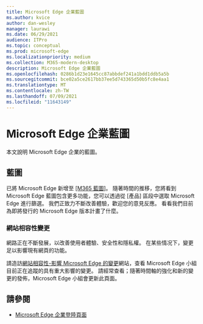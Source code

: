 ```yaml
---
title: Microsoft Edge 企業藍圖
ms.author: kvice
author: dan-wesley
manager: laurawi
ms.date: 06/29/2021
audience: ITPro
ms.topic: conceptual
ms.prod: microsoft-edge
ms.localizationpriority: medium
ms.collection: M365-modern-desktop
description: Microsoft Edge 企業藍圖
ms.openlocfilehash: 0286b1d23e1645cc87abbdef241a1bdd1ddb5a5b
ms.sourcegitcommit: bce02a5ce2617bb37ee5d743365d50b5fc8e4aa1
ms.translationtype: MT
ms.contentlocale: zh-TW
ms.lasthandoff: 07/09/2021
ms.locfileid: "11643149"
---
```

# <a name="microsoft-edge-enterprise-roadmap"></a>Microsoft Edge 企業藍圖

本文說明 Microsoft Edge 企業的藍圖。

## <a name="roadmap"></a>藍圖

已將 Microsoft Edge 新增至 [[M365 藍圖]](https://www.microsoft.com/microsoft-365/roadmap?filters=&searchterms=Microsoft%2CEdge)。 隨著時間的推移，您將看到 Microsoft Edge 藍圖包含更多功能，您可以透過從 [產品] 區段中選取 Microsoft Edge 進行篩選。 我們正致力不斷改善體驗，歡迎您的意見反應。 看看我們目前為即將發行的 Microsoft Edge 版本計畫了什麼。 

### <a name="site-compatibility-changes"></a>網站相容性變更

網路正在不斷發展，以改善使用者體驗、安全性和隱私權。 在某些情况下，變更足以影響現有網頁的功能。

請造訪[網站相容性-影響 Microsoft Edge 的變更](/microsoft-edge/web-platform/site-impacting-changes)網站，查看 Microsoft Edge 小組目前正在追蹤的具有重大影響的變更。 請經常查看；隨著時間軸的強化和新的變更的發佈，Microsoft Edge 小組會更新此頁面。

## <a name="see-also"></a>請參閱

- [Microsoft Edge 企業登陸頁面](https://aka.ms/EdgeEnterprise)